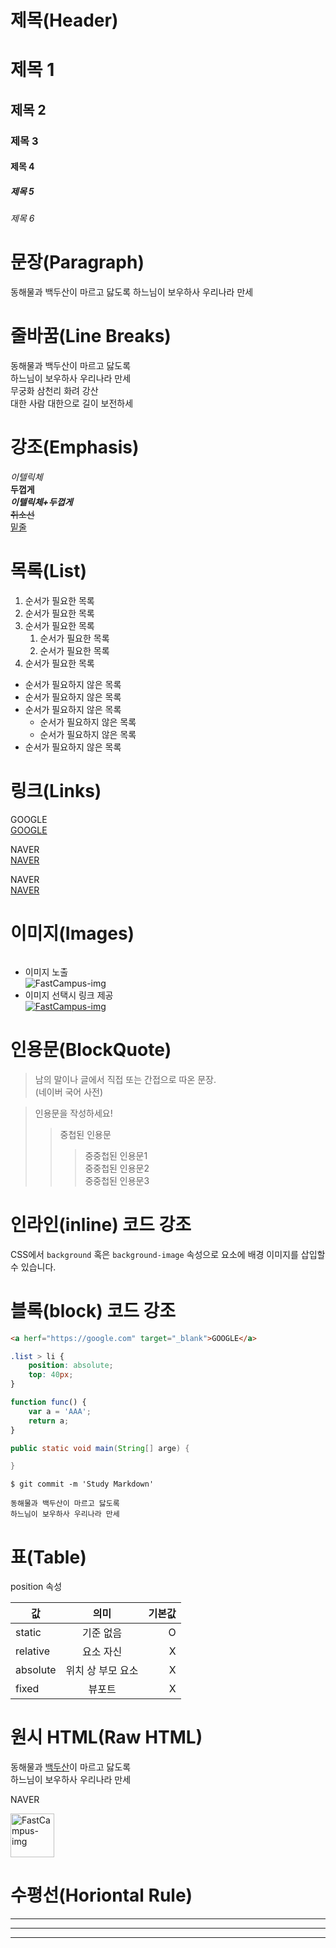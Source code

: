 # 제목(Header)

# 제목 1
## 제목 2
### 제목 3
#### 제목 4
##### 제목 5
###### 제목 6


# 문장(Paragraph)
동해물과 백두산이 마르고 닳도록
하느님이 보우하사 우리나라 만세

# 줄바꿈(Line Breaks)
동해물과 백두산이 마르고 닳도록  
하느님이 보우하사 우리나라 만세  
무궁화 삼천리 화려 강산<br/>
대한 사람 대한으로 길이 보전하세

# 강조(Emphasis)
_이텔릭체_<br/>
**두껍게**<br/>
**_이텔릭체+두껍게_**  
~~취소선~~  
<u>밑줄</u>

# 목록(List)
1. 순서가 필요한 목록
1. 순서가 필요한 목록
1. 순서가 필요한 목록
    1. 순서가 필요한 목록
    1. 순서가 필요한 목록
1. 순서가 필요한 목록

- 순서가 필요하지 않은 목록
- 순서가 필요하지 않은 목록
- 순서가 필요하지 않은 목록
    - 순서가 필요하지 않은 목록
    - 순서가 필요하지 않은 목록
- 순서가 필요하지 않은 목록

# 링크(Links)
[]()
<a herf="https://google.com">GOOGLE</a>  
[GOOGLE](https://google.com)

<a herf="https://naver.com" title="NAVER로 이동!">NAVER</a>  
[NAVER](https://naver.com "NAVER로 이동!")

<a herf="https://naver.com" title="NAVER로 이동!" target="_blank">NAVER</a>  
[NAVER](https://naver.com "NAVER로 이동!")

# 이미지(Images)
![]()
- 이미지 노출  
![FastCampus-img](https://img.notionusercontent.com/s3/prod-files-secure%2Fd357369f-274b-44ab-b990-fe2070ceec91%2Fa3563f1a-0349-4566-bd2f-a23177145b5e%2Ffastcampus.png/size/w=40?exp=1739073859&sig=T-L_7Sn2D0cuj_Vots2Pbyljhac1jDopCiciNFSMp_I)
- 이미지 선택시 링크 제공  
[![FastCampus-img](https://img.notionusercontent.com/s3/prod-files-secure%2Fd357369f-274b-44ab-b990-fe2070ceec91%2Fa3563f1a-0349-4566-bd2f-a23177145b5e%2Ffastcampus.png/size/w=40?exp=1739073859&sig=T-L_7Sn2D0cuj_Vots2Pbyljhac1jDopCiciNFSMp_I)](https://img.notionusercontent.com/s3/prod-files-secure%2Fd357369f-274b-44ab-b990-fe2070ceec91%2Fa3563f1a-0349-4566-bd2f-a23177145b5e%2Ffastcampus.png/size/w=40?exp=1739073859&sig=T-L_7Sn2D0cuj_Vots2Pbyljhac1jDopCiciNFSMp_I)

# 인용문(BlockQuote)
> 남의 말이나 글에서 직접 또는 간접으로 따온 문장.  
> (네이버 국어 사전)

> 인용문을 작성하세요!
>> 중첩된 인용문
>>> 중중첩된 인용문1  
>>> 중중첩된 인용문2  
>>> 중중첩된 인용문3

# 인라인(inline) 코드 강조
CSS에서 `background` 혹은
`background-image` 속성으로 요소에 배경
이미지를 삽입할 수 있습니다.

# 블록(block) 코드 강조
```html
<a herf="https://google.com" target="_blank">GOOGLE</a>
```
```css
.list > li {
    position: absolute;
    top: 40px;
}
```
```javascript
function func() {
    var a = 'AAA';
    return a;
}
```
```java
public static void main(String[] arge) {

}
```
```git
$ git commit -m 'Study Markdown'
```
```plaintext
동해물과 백두산이 마르고 닳도록  
하느님이 보우하사 우리나라 만세
```

# 표(Table)
position 속성

값 | 의미 | 기본값
-- | :--: | --:
static | 기준 없음 | O
relative | 요소 자신 | X
absolute | 위치 상 부모 요소 | X
fixed | 뷰포트 | X

# 원시 HTML(Raw HTML)
동해물과 <span style="text-decoration: underline;">백두산</span>이 마르고 닳도록<br/>
하느님이 보우하사 우리나라 만세

<a herf="https://naver.com" title="NAVER로 이동!" target="_blank">NAVER</a>  

<img width="70" src="https://img.notionusercontent.com/s3/prod-files-secure%2Fd357369f-274b-44ab-b990-fe2070ceec91%2Fa3563f1a-0349-4566-bd2f-a23177145b5e%2Ffastcampus.png/size/w=40?exp=1739073859&sig=T-L_7Sn2D0cuj_Vots2Pbyljhac1jDopCiciNFSMp_I" alt="FastCampus-img" />

# 수평선(Horiontal Rule)

---

***

___
